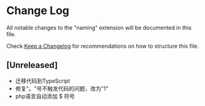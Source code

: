 # Change Log
All notable changes to the "naming" extension will be documented in this file.

Check [Keep a Changelog](http://keepachangelog.com/) for recommendations on how to structure this file.

## [Unreleased]
- 迁移代码到TypeScript
- 修复"。"号不触发代码的问题，改为"1"
- php语言自动添加 $ 符号
